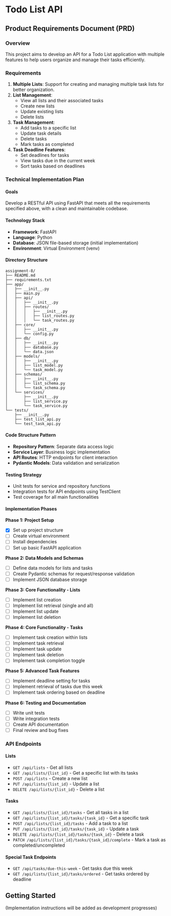 # Todo List API

## Product Requirements Document (PRD)

### Overview
This project aims to develop an API for a Todo List application with multiple features to help users organize and manage their tasks efficiently.

### Requirements
1. **Multiple Lists**: Support for creating and managing multiple task lists for better organization.
2. **List Management**:
   - View all lists and their associated tasks
   - Create new lists
   - Update existing lists
   - Delete lists
3. **Task Management**:
   - Add tasks to a specific list
   - Update task details
   - Delete tasks
   - Mark tasks as completed
4. **Task Deadline Features**:
   - Set deadlines for tasks
   - View tasks due in the current week
   - Sort tasks based on deadlines

### Technical Implementation Plan

#### Goals
Develop a RESTful API using FastAPI that meets all the requirements specified above, with a clean and maintainable codebase.

#### Technology Stack
- **Framework**: FastAPI
- **Language**: Python
- **Database**: JSON file-based storage (initial implementation)
- **Environment**: Virtual Environment (venv)

#### Directory Structure
```
assignment-8/
├── README.md
├── requirements.txt
├── app/
│   ├── __init__.py
│   ├── main.py
│   ├── api/
│   │   ├── __init__.py
│   │   ├── routes/
│   │   │   ├── __init__.py
│   │   │   ├── list_routes.py
│   │   │   └── task_routes.py
│   ├── core/
│   │   ├── __init__.py
│   │   └── config.py
│   ├── db/
│   │   ├── __init__.py
│   │   ├── database.py
│   │   └── data.json
│   ├── models/
│   │   ├── __init__.py
│   │   ├── list_model.py
│   │   └── task_model.py
│   ├── schemas/
│   │   ├── __init__.py
│   │   ├── list_schema.py
│   │   └── task_schema.py
│   └── services/
│       ├── __init__.py
│       ├── list_service.py
│       └── task_service.py
└── tests/
    ├── __init__.py
    ├── test_list_api.py
    └── test_task_api.py
```

#### Code Structure Pattern
- **Repository Pattern**: Separate data access logic
- **Service Layer**: Business logic implementation
- **API Routes**: HTTP endpoints for client interaction
- **Pydantic Models**: Data validation and serialization

#### Testing Strategy
- Unit tests for service and repository functions
- Integration tests for API endpoints using TestClient
- Test coverage for all main functionalities

#### Implementation Phases

**Phase 1: Project Setup**
- [x] Set up project structure
- [ ] Create virtual environment
- [ ] Install dependencies
- [ ] Set up basic FastAPI application

**Phase 2: Data Models and Schemas**
- [ ] Define data models for lists and tasks
- [ ] Create Pydantic schemas for request/response validation
- [ ] Implement JSON database storage

**Phase 3: Core Functionality - Lists**
- [ ] Implement list creation
- [ ] Implement list retrieval (single and all)
- [ ] Implement list update
- [ ] Implement list deletion

**Phase 4: Core Functionality - Tasks**
- [ ] Implement task creation within lists
- [ ] Implement task retrieval
- [ ] Implement task update
- [ ] Implement task deletion
- [ ] Implement task completion toggle

**Phase 5: Advanced Task Features**
- [ ] Implement deadline setting for tasks
- [ ] Implement retrieval of tasks due this week
- [ ] Implement task ordering based on deadline

**Phase 6: Testing and Documentation**
- [ ] Write unit tests
- [ ] Write integration tests
- [ ] Create API documentation
- [ ] Final review and bug fixes

### API Endpoints

#### Lists
- `GET /api/lists` - Get all lists
- `GET /api/lists/{list_id}` - Get a specific list with its tasks
- `POST /api/lists` - Create a new list
- `PUT /api/lists/{list_id}` - Update a list
- `DELETE /api/lists/{list_id}` - Delete a list

#### Tasks
- `GET /api/lists/{list_id}/tasks` - Get all tasks in a list
- `GET /api/lists/{list_id}/tasks/{task_id}` - Get a specific task
- `POST /api/lists/{list_id}/tasks` - Add a task to a list
- `PUT /api/lists/{list_id}/tasks/{task_id}` - Update a task
- `DELETE /api/lists/{list_id}/tasks/{task_id}` - Delete a task
- `PATCH /api/lists/{list_id}/tasks/{task_id}/complete` - Mark a task as completed/uncompleted

#### Special Task Endpoints
- `GET /api/tasks/due-this-week` - Get tasks due this week
- `GET /api/lists/{list_id}/tasks/ordered` - Get tasks ordered by deadline

## Getting Started

(Implementation instructions will be added as development progresses)
